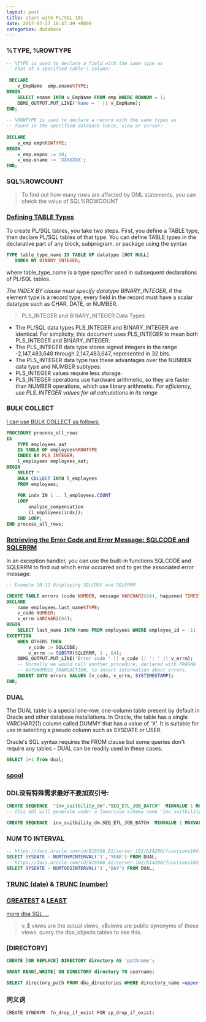 ```yaml
---
layout: post
title: start with PL/SQL 101
date: 2017-07-27 16:47:49 +0800
categories: database
---
```


### %TYPE, %ROWTYPE
``` sql
-- %TYPE is used to declare a field with the same type as 
-- that of a specified table's column: 
 
 DECLARE
    v_EmpName  emp.ename%TYPE;
BEGIN
    SELECT ename INTO v_EmpName FROM emp WHERE ROWNUM = 1;
    DBMS_OUTPUT.PUT_LINE('Name = ' || v_EmpName);
END;
            
-- %ROWTYPE is used to declare a record with the same types as 
-- found in the specified database table, view or cursor: 
              
DECLARE
    v_emp emp%ROWTYPE;
BEGIN
    v_emp.empno := 10;
    v_emp.ename := 'XXXXXXX';
END;
```

### SQL%ROWCOUNT
> To find out how many rows are affected by DML statements, you can check the value of SQL%ROWCOUNT

### [Defining TABLE Types](https://docs.oracle.com/cd/A57673_01/DOC/server/doc/PLS23/ch4.htm)
To create PL/SQL tables, you take two steps. First, you define a TABLE type, then declare PL/SQL tables of that type. You can define TABLE types in the declarative part of any block, subprogram, or package using the syntax
``` sql
TYPE table_type_name IS TABLE OF datatype [NOT NULL]
   INDEX BY BINARY_INTEGER;
```
where table_type_name is a type specifier used in subsequent declarations of PL/SQL tables.

*The INDEX BY clause must specify datatype BINARY_INTEGER*, if the element type is a record type, every field in the record must have a scalar datatype such as CHAR, DATE, or NUMBER.

> PLS_INTEGER and BINARY_INTEGER Data Types
- The PL/SQL data types PLS_INTEGER and BINARY_INTEGER are identical. For simplicity, this document uses PLS_INTEGER to mean both PLS_INTEGER and BINARY_INTEGER.
- The PLS_INTEGER data type stores signed integers in the range -2,147,483,648 through 2,147,483,647, represented in 32 bits.
- The PLS_INTEGER data type has these advantages over the NUMBER data type and NUMBER subtypes:
- PLS_INTEGER values require less storage.
- PLS_INTEGER operations use hardware arithmetic, so they are faster than NUMBER operations, which use library arithmetic.
*For efficiency, use PLS_INTEGER values for all calculations in its range*

### BULK COLLECT
[I can use BULK COLLECT as follows:](http://www.oracle.com/technetwork/issue-archive/2008/08-mar/o28plsql-095155.html)
``` sql
PROCEDURE process_all_rows
IS
    TYPE employees_aat 
    IS TABLE OF employees%ROWTYPE
    INDEX BY PLS_INTEGER;
    l_employees employees_aat;
BEGIN
    SELECT *
    BULK COLLECT INTO l_employees
    FROM employees;
                                 
    FOR indx IN 1 .. l_employees.COUNT 
    LOOP
        analyze_compensation 
        (l_employees(indx));
    END LOOP;
END process_all_rows;
```

### [Retrieving the Error Code and Error Message: SQLCODE and SQLERRM](https://docs.oracle.com/cd/B19306_01/appdev.102/b14261/errors.htm#CJAJBAJG)
In an exception handler, you can use the built-in functions SQLCODE and SQLERRM to find out which error occurred and to get the associated error message.
``` sql
-- Example 10-11 Displaying SQLCODE and SQLERRM

CREATE TABLE errors (code NUMBER, message VARCHAR2(64), happened TIMESTAMP);
DECLARE
    name employees.last_name%TYPE;
    v_code NUMBER;
    v_errm VARCHAR2(64);
BEGIN
    SELECT last_name INTO name FROM employees WHERE employee_id = -1;
EXCEPTION
    WHEN OTHERS THEN
        v_code := SQLCODE;
        v_errm := SUBSTR(SQLERRM, 1 , 64);
    DBMS_OUTPUT.PUT_LINE('Error code ' || v_code || ': ' || v_errm);
    -- Normally we would call another procedure, declared with PRAGMA
    -- AUTONOMOUS_TRANSACTION, to insert information about errors.
    INSERT INTO errors VALUES (v_code, v_errm, SYSTIMESTAMP);
END;
```

### DUAL
The DUAL table is a special one-row, one-column table present by default in Oracle and other database installations. In Oracle, the table has a single VARCHAR2(1) column called DUMMY that has a value of 'X'. It is suitable for use in selecting a pseudo column such as SYSDATE or USER.

Oracle's SQL syntax requires the FROM clause but some queries don't require any tables - DUAL can be readily used in these cases.
``` sql
SELECT 1+1 from dual;
```

### [spool](https://docs.oracle.com/cd/E12825_01/epm.111/esb_techref/frameset.htm?maxl_commands_spool.htm)

### DDL没有特殊需求最好不要加双引号:
``` sql
CREATE SEQUENCE  "inv_suitbility_dm"."SEQ_ETL_JOB_BATCH"  MINVALUE 1 MAXVALUE 9999999;
-- this ddl will generate under a lowercase schema name "inv_suitbility_dm"

CREATE SEQUENCE  inv_suitbility_dm.SEQ_ETL_JOB_BATCH  MINVALUE 1 MAXVALUE 9999999;
```

### NUM TO INTERVAL
``` sql
-- https://docs.oracle.com/cd/B19306_01/server.102/b14200/functions104.htm
SELECT SYSDATE - NUMTOYMINTERVAL('1','YEAR') FROM DUAL;
-- https://docs.oracle.com/cd/B19306_01/server.102/b14200/functions103.htm
SELECT SYSDATE - NUMTODSINTERVAL('1','DAY') FROM DUAL;
```

### [TRUNC (date)](https://docs.oracle.com/cd/B19306_01/server.102/b14200/functions201.htm) & [TRUNC (number)](https://docs.oracle.com/cd/B19306_01/server.102/b14200/functions200.htm)

### [GREATEST](https://docs.oracle.com/cd/B19306_01/server.102/b14200/functions060.htm) & [LEAST](https://docs.oracle.com/cd/B19306_01/server.102/b14200/functions075.htm)

[more dba SQL ...](https://github.com/genghuiluo/legacy/blob/master/oracle_dba_scripts.sql)
> v\_$ views are the actual views, v$views are public synonyms of those views. query the dba\_objects tables to see this.

### [DIRECTORY]

``` sql
CREATE [OR REPLACE] DIRECTORY directory AS 'pathname';

GRANT READ[,WRITE] ON DIRECTORY directory TO username;

SELECT directory_path FROM dba_directories WHERE directory_name =upper('invdir');
```

### 同义词 

```
CREATE SYNONYM  fn_drop_if_exist FOR sp_drop_if_exist;
```
